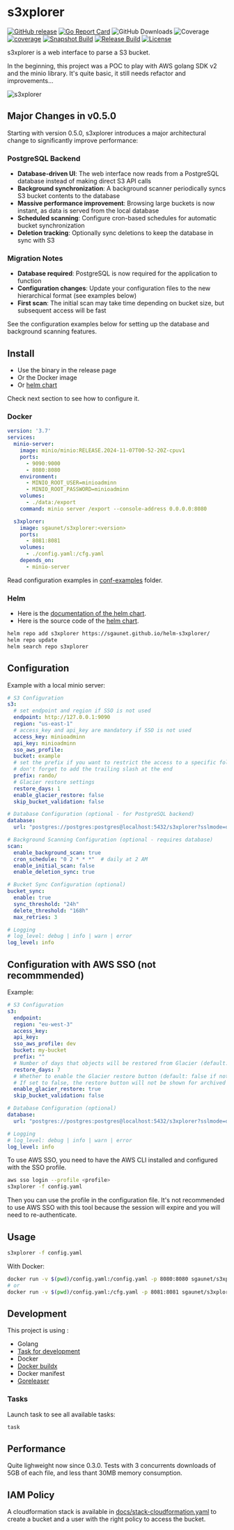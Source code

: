 # s3xplorer

[![GitHub release](https://img.shields.io/github/release/sgaunet/s3xplorer.svg)](https://github.com/sgaunet/s3xplorer/releases/latest)
[![Go Report Card](https://goreportcard.com/badge/github.com/sgaunet/s3xplorer)](https://goreportcard.com/report/github.com/sgaunet/s3xplorer)
![GitHub Downloads](https://img.shields.io/github/downloads/sgaunet/s3xplorer/total)
![Coverage](https://raw.githubusercontent.com/wiki/sgaunet/s3xplorer/coverage-badge.svg)
[![coverage](https://github.com/sgaunet/s3xplorer/actions/workflows/coverage.yml/badge.svg)](https://github.com/sgaunet/s3xplorer/actions/workflows/coverage.yml)
[![Snapshot Build](https://github.com/sgaunet/s3xplorer/actions/workflows/snapshot.yml/badge.svg)](https://github.com/sgaunet/s3xplorer/actions/workflows/snapshot.yml)
[![Release Build](https://github.com/sgaunet/s3xplorer/actions/workflows/release.yml/badge.svg)](https://github.com/sgaunet/s3xplorer/actions/workflows/release.yml)
[![License](https://img.shields.io/github/license/sgaunet/s3xplorer.svg)](LICENSE)

s3xplorer is a web interface to parse a S3 bucket.

In the beginning, this project was a POC to play with AWS golang SDK v2 and the minio library. It's quite basic, it still needs refactor and improvements...

![s3xplorer](img/v0.1.0.png)

## Major Changes in v0.5.0

Starting with version 0.5.0, s3xplorer introduces a major architectural change to significantly improve performance:

### PostgreSQL Backend
- **Database-driven UI**: The web interface now reads from a PostgreSQL database instead of making direct S3 API calls
- **Background synchronization**: A background scanner periodically syncs S3 bucket contents to the database
- **Massive performance improvement**: Browsing large buckets is now instant, as data is served from the local database
- **Scheduled scanning**: Configure cron-based schedules for automatic bucket synchronization
- **Deletion tracking**: Optionally sync deletions to keep the database in sync with S3

### Migration Notes
- **Database required**: PostgreSQL is now required for the application to function
- **Configuration changes**: Update your configuration files to the new hierarchical format (see examples below)
- **First scan**: The initial scan may take time depending on bucket size, but subsequent access will be fast

See the configuration examples below for setting up the database and background scanning features.

## Install

* Use the binary in the release page
* Or the Docker image
* Or [helm chart](https://github.com/sgaunet/helm-s3xplorer)

Check next section to see how to configure it.

### Docker

```yml
version: '3.7'
services:
  minio-server:
    image: minio/minio:RELEASE.2024-11-07T00-52-20Z-cpuv1
    ports:
      - 9090:9000
      - 8080:8080
    environment: 
      - MINIO_ROOT_USER=minioadminn
      - MINIO_ROOT_PASSWORD=minioadminn
    volumes:
      - ./data:/export
    command: minio server /export --console-address 0.0.0.0:8080

  s3xplorer:
    image: sgaunet/s3xplorer:<version>
    ports:
      - 8081:8081
    volumes:
      - ./config.yaml:/cfg.yaml
    depends_on:
      - minio-server
```

Read configuration examples in [conf-examples](conf-examples) folder.

### Helm

* Here is the [documentation of the helm chart](https://github.com/sgaunet/helm-s3xplorer/blob/main/charts/s3xplorer/README.md).
* Here is the source code of the [helm chart](https://github.com/sgaunet/helm-s3xplorer).

```bash
helm repo add s3xplorer https://sgaunet.github.io/helm-s3xplorer/
helm repo update
helm search repo s3xplorer
```

## Configuration

Example with a local minio server:

```yaml
# S3 Configuration
s3:
  # set endpoint and region if SSO is not used
  endpoint: http://127.0.0.1:9090
  region: "us-east-1"
  # access_key and api_key are mandatory if SSO is not used
  access_key: minioadminn
  api_key: minioadminn
  sso_aws_profile: 
  bucket: example
  # set the prefix if you want to restrict the access to a specific folder
  # don't forget to add the trailing slash at the end
  prefix: rando/
  # Glacier restore settings
  restore_days: 1
  enable_glacier_restore: false
  skip_bucket_validation: false

# Database Configuration (optional - for PostgreSQL backend)
database:
  url: "postgres://postgres:postgres@localhost:5432/s3xplorer?sslmode=disable"

# Background Scanning Configuration (optional - requires database)
scan:
  enable_background_scan: true
  cron_schedule: "0 2 * * *"  # daily at 2 AM
  enable_initial_scan: false
  enable_deletion_sync: true

# Bucket Sync Configuration (optional)
bucket_sync:
  enable: true
  sync_threshold: "24h"
  delete_threshold: "168h"
  max_retries: 3

# Logging
# log_level: debug | info | warn | error
log_level: info
```

## Configuration with AWS SSO (not recommmended)

Example:

```yaml
# S3 Configuration
s3:
  endpoint:
  region: "eu-west-3"
  access_key: 
  api_key: 
  sso_aws_profile: dev
  bucket: my-bucket
  prefix: ""
  # Number of days that objects will be restored from Glacier (default: 2 if not specified)
  restore_days: 7
  # Whether to enable the Glacier restore button (default: false if not specified)
  # If set to false, the restore button will not be shown for archived objects
  enable_glacier_restore: true
  skip_bucket_validation: false

# Database Configuration (optional)
database:
  url: "postgres://postgres:postgres@localhost:5432/s3xplorer?sslmode=disable"

# Logging
# log_level: debug | info | warn | error
log_level: info
```

To use AWS SSO, you need to have the AWS CLI installed and configured with the SSO profile.

```bash
aws sso login --profile <profile>
s3xplorer -f config.yaml
```

Then you can use the profile in the configuration file.
It's not recommended to use AWS SSO with this tool because the session will expire and you will need to re-authenticate.

## Usage

```bash
s3xplorer -f config.yaml
```

With Docker:

```bash
docker run -v $(pwd)/config.yaml:/config.yaml -p 8080:8080 sgaunet/s3xplorer:latest -f /config.yaml
# or
docker run -v $(pwd)/config.yaml:/cfg.yaml -p 8081:8081 sgaunet/s3xplorer:latest
```

## Development

This project is using :

* Golang
* [Task for development](https://taskfile.dev/#/)
* Docker
* [Docker buildx](https://github.com/docker/buildx)
* Docker manifest
* [Goreleaser](https://goreleaser.com/)

### Tasks

Launch task to see all available tasks:

```bash
task
```

## Performance

Quite lighweight now since 0.3.0. Tests with 3 concurrents downloads of 5GB of each file, and less thant 30MB memory consumption.

## IAM Policy

A cloudformation stack is available in [docs/stack-cloudformation.yaml](docs/stack-cloudformation.yaml) to create a bucket and a user with the right policy to access the bucket.
